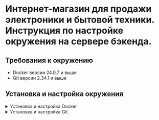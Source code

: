 # Интернет-магазин для продажи электроники и бытовой техники. Инструкция по настройке окружения на сервере бэкенда.

## Требования к окружению
* Docker версии 24.0.7 и выше
* Git версии 2.34.1 и выше

## Установка и настройка окружения

<details><summary>Установка и настройка Docker</summary>

В терминале на сервере ввести следующие команды:
* sudo apt install curl
* curl -fsSL https://get.docker.com -o get-docker.sh
* sh get-docker.sh

Внимание! Если при выполнении трех вышеперечисленных команд возникли ошибки, то
поставить Docker в соответствии с рекомендациями, изложенными [здесь](https://docs.docker.com/engine/install/ubuntu/).
Если все ОК, то продолжать вводить команды, приведенные ниже:

* sudo apt install \
  apt-transport-https \
  ca-certificates \
  curl \
  gnupg-agent \
  software-properties-common -y
* curl -fsSL https://download.docker.com/linux/ubuntu/gpg | sudo apt-key add -
* sudo add-apt-repository "deb [arch=amd64] https://download.docker.com/linux/ubuntu $(lsb_release -cs) stable"
* sudo apt update
* sudo apt install docker-ce docker-compose -y
* Проверяем работоспособность Docker, для чего в терминале вводим команду
  sudo systemctl status docker
* Убеждаемся, что в выводе присутствуют строки примерно такого содержания:

  docker.service - Docker Application Container Engine

  Loaded: loaded (/lib/systemd/system/docker.service; enabled; vendor preset: enabled)

  Active: active (running) since Sun 2023-11-22 21:43:12 UTC; 13s ago
* Нажать Ctrl+C, затем ввести команду docker version. Версия Docker должна быть не менее 24.0.7.
</details>

<details><summary>Установка и настройка Git</summary>

В терминале на сервере ввести следующие команды:
* sudo apt-get install git
* git --version

Номер версии Git должен быть не менее 2.34.1.
</details>